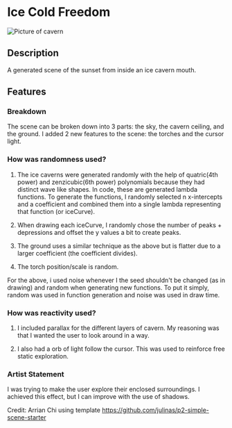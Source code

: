 # Ice Cold Freedom
![Picture of cavern](https://static1.thetravelimages.com/wordpress/wp-content/uploads/2022/01/ice-cave.jpg)

## Description
A generated scene of the sunset from inside an ice cavern mouth.

## Features

### Breakdown
The scene can be broken down into 3 parts: the sky, the cavern ceiling, and the ground. I added 2 new features to the scene: the torches and the cursor light. 


### How was randomness used?
1. The ice caverns were generated randomly with the help of quatric(4th power) and zenzicubic(6th power) polynomials because they had distinct wave like shapes. In code, these are generated lambda functions. To generate the functions, I randomly selected n x-intercepts and a coefficient and combined them into a single lambda representing that function (or iceCurve).

2. When drawing each iceCurve, I randomly chose the number of peaks + depressions and offset the y values a bit to create peaks. 

3. The ground uses a similar technique as the above but is flatter due to a larger coefficient (the coefficient divides).

4. The torch position/scale is random.

For the above, i used noise whenever I the seed shouldn't be changed (as in drawing) and random when generating new functions. To put it simply, random was used in function generation and noise was used in draw time.


### How was reactivity used? 
1. I included parallax for the different layers of cavern. My reasoning was that I wanted the user to look around in a way.

2. I also had a orb of light follow the cursor. This was used to reinforce free static exploration. 


### Artist Statement

I was trying to make the user explore their enclosed surroundings. I achieved this effect, but I can improve with the use of shadows. 

Credit: Arrian Chi using template https://github.com/julinas/p2-simple-scene-starter
